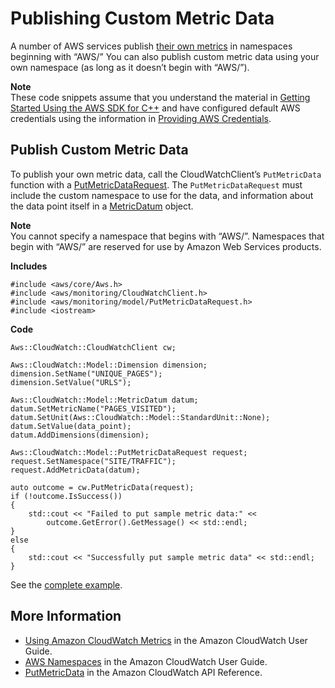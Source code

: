 # Publishing Custom Metric Data<a name="examples-cloudwatch-publish-custom-metrics"></a>

A number of AWS services publish [their own metrics](https://docs.aws.amazon.com/AmazonCloudWatch/latest/monitoring/aws-namespaces.html) in namespaces beginning with “AWS/” You can also publish custom metric data using your own namespace \(as long as it doesn’t begin with “AWS/”\)\.

**Note**  
These code snippets assume that you understand the material in [Getting Started Using the AWS SDK for C\+\+](getting-started.md) and have configured default AWS credentials using the information in [Providing AWS Credentials](credentials.md)\.

## Publish Custom Metric Data<a name="publish-custom-metric-data"></a>

To publish your own metric data, call the CloudWatchClient’s `PutMetricData` function with a [PutMetricDataRequest](https://sdk.amazonaws.com/cpp/api/LATEST/class_aws_1_1_cloud_watch_1_1_model_1_1_put_metric_data_request.html)\. The `PutMetricDataRequest` must include the custom namespace to use for the data, and information about the data point itself in a [MetricDatum](https://sdk.amazonaws.com/cpp/api/LATEST/class_aws_1_1_cloud_watch_1_1_model_1_1_metric_datum.html) object\.

**Note**  
You cannot specify a namespace that begins with “AWS/”\. Namespaces that begin with “AWS/” are reserved for use by Amazon Web Services products\.

 **Includes** 

```
#include <aws/core/Aws.h>
#include <aws/monitoring/CloudWatchClient.h>
#include <aws/monitoring/model/PutMetricDataRequest.h>
#include <iostream>
```

 **Code** 

```
Aws::CloudWatch::CloudWatchClient cw;

Aws::CloudWatch::Model::Dimension dimension;
dimension.SetName("UNIQUE_PAGES");
dimension.SetValue("URLS");

Aws::CloudWatch::Model::MetricDatum datum;
datum.SetMetricName("PAGES_VISITED");
datum.SetUnit(Aws::CloudWatch::Model::StandardUnit::None);
datum.SetValue(data_point);
datum.AddDimensions(dimension);

Aws::CloudWatch::Model::PutMetricDataRequest request;
request.SetNamespace("SITE/TRAFFIC");
request.AddMetricData(datum);

auto outcome = cw.PutMetricData(request);
if (!outcome.IsSuccess())
{
    std::cout << "Failed to put sample metric data:" <<
        outcome.GetError().GetMessage() << std::endl;
}
else
{
    std::cout << "Successfully put sample metric data" << std::endl;
}
```

See the [complete example](https://github.com/awsdocs/aws-doc-sdk-examples/tree/master/cpp/example_code/cloudwatch/put_metric_data.cpp)\.

## More Information<a name="more-information"></a>
+  [Using Amazon CloudWatch Metrics](https://docs.aws.amazon.com/AmazonCloudWatch/latest/monitoring/working_with_metrics.html) in the Amazon CloudWatch User Guide\.
+  [AWS Namespaces](https://docs.aws.amazon.com/AmazonCloudWatch/latest/monitoring/aws-namespaces.html) in the Amazon CloudWatch User Guide\.
+  [PutMetricData](https://docs.aws.amazon.com/AmazonCloudWatch/latest/APIReference/PutMetricData.html) in the Amazon CloudWatch API Reference\.